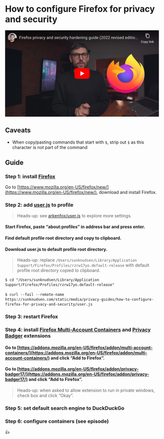 <!--
Title: How to configure Firefox for privacy and security
Description: Learn how to configure Firefox for privacy and security.
Author: Sun Knudsen <https://github.com/sunknudsen>
Contributors: Sun Knudsen <https://github.com/sunknudsen>
Reviewers:
Publication date: 2022-11-04T11:00:13.850Z
Listed: true
-->

# How to configure Firefox for privacy and security

[![Firefox privacy and security hardening guide (2022 revised edition)](firefox-privacy-and-security-hardening-guide-2022-revised-edition.jpeg)](https://www.youtube.com/watch?v=s-vwthG28ks "Firefox privacy and security hardening guide (2022 revised edition)")

## Caveats

- When copy/pasting commands that start with `$`, strip out `$` as this character is not part of the command

## Guide

### Step 1: install [Firefox](https://www.mozilla.org/en-US/firefox/new/)

Go to [https://www.mozilla.org/en-US/firefox/new/](https://www.mozilla.org/en-US/firefox/new/), download and install Firefox.

### Step 2: add [user.js](./user.js) to profile

> Heads-up: see [arkenfox/user.js](https://github.com/arkenfox/user.js/) to explore more settings.

#### Start Firefox, paste “about:profiles” in address bar and press enter.

#### Find default profile root directory and copy to clipboard.

#### Download user.js to default profile root directory.

> Heads-up: replace `/Users/sunknudsen/Library/Application Support/Firefox/Profiles/rzrw17yo.default-release` with default profile root directory copied to clipboard.

```console
$ cd "/Users/sunknudsen/Library/Application Support/Firefox/Profiles/rzrw17yo.default-release"

$ curl --fail --remote-name https://sunknudsen.com/static/media/privacy-guides/how-to-configure-firefox-for-privacy-and-security/user.js
```

### Step 3: restart Firefox

### Step 4: install [Firefox Multi-Account Containers](https://addons.mozilla.org/en-US/firefox/addon/multi-account-containers/) and [Privacy Badger](https://addons.mozilla.org/en-US/firefox/addon/privacy-badger17/) extensions

#### Go to [https://addons.mozilla.org/en-US/firefox/addon/multi-account-containers/](https://addons.mozilla.org/en-US/firefox/addon/multi-account-containers/) and click “Add to Firefox”.

#### Go to [https://addons.mozilla.org/en-US/firefox/addon/privacy-badger17/](https://addons.mozilla.org/en-US/firefox/addon/privacy-badger17/) and click “Add to Firefox”.

> Heads-up: when asked to allow extension to run in private windows, check box and click “Okay”.

### Step 5: set default search engine to DuckDuckGo

### Step 6: configure containers (see episode)

👍
